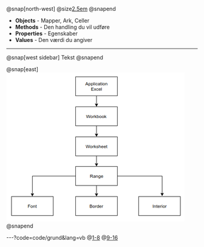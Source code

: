 @snap[north-west]
  @size[2.5em](Objects)
@snapend

- **Objects** - Mapper, Ark, Celler
- **Methods** - Den handling du vil udføre
- **Properties** - Egenskaber
- **Values** - Den værdi du angiver

---

@snap[west sidebar]
  Tekst
@snapend

@snap[east]
  ![Object](img/Object_Hierarchy.jpg)
@snapend



---?code=code/grund&lang=vb
@[1-8](Struktur)
@[9-16](Kode)
